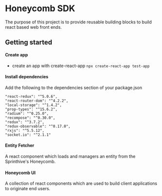 # Honeycomb SDK

The purpose of this project is to provide reusable building blocks to build react based web front ends.  

## Getting started

#### Create app  

 * create an app with create-react-app ```npx create-react-app test-app```

#### Install dependencies  

Add the following to the dependencies section of your package.json  


    "react-redux": "^5.0.6",
    "react-router-dom": "^4.2.2",
    "local-storage": "^1.4.2",
    "prop-types": "^15.6.2",
    "radium": "^0.25.0",
    "recompose": "^0.30.0",
    "redux": "^3.7.2",
    "redux-observable": "^0.17.0",
    "rxjs": "^5.5.12",
    "socket.io": "^2.1.1"

#### Entity Fetcher

A react component which loads and managers an entity from the Sprinthive's Honeycomb.

#### Honeycomb UI

A collection of react components which are used to build client applications to originate end users.
